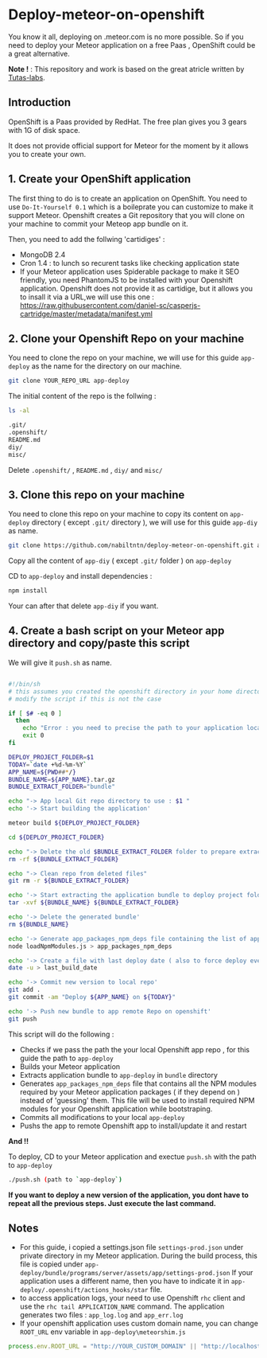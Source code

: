 # Deploy-meteor-on-openshift

You know it all, deploying on .meteor.com is no more possible.
So if you need to deploy your Meteor application on a free Paas , OpenShift could be a great
alternative.



**Note !** : This repository and work is based on the great atricle written by [Tutas-labs](http://www.tutas-labs.com/deploying-meteor-applications-to-openshift-paas/).


## Introduction
OpenShift is a Paas provided by RedHat. The free plan gives you 3 gears with 1G of disk space.

It does not provide official support for Meteor for the moment by it allows you
to create your own.

## 1. Create your OpenShift application
The first thing to do is to create an application on OpenShift. You need
to use `Do-It-Yourself 0.1` which is a boileprate you can customize to make it
support Meteor. Openshift creates a Git repository that you will clone on your
machine to commit your Meteop app bundle on it.

Then, you need to add the follwing 'cartidiges' :
+ MongoDB 2.4
+ Cron 1.4 : to lunch so recurent tasks like checking application state
+ If your Meteor application uses Spiderable package to make it SEO friendly, you
need PhantomJS to be installed with your Openshift application. Openshift does
not provide it as cartidige, but it allows you to insall it via a URL,we will use
this one : https://raw.githubusercontent.com/daniel-sc/casperjs-cartridge/master/metadata/manifest.yml

## 2. Clone your Openshift Repo on your machine
You need to clone the repo on your machine, we will use for this guide
`app-deploy` as the name for the directory on our machine.
```sh
git clone YOUR_REPO_URL app-deploy
```
The initial content of the repo is the follwing :
```sh
ls -al

.git/
.openshift/
README.md
diy/
misc/
```

Delete `.openshift/` , `README.md` , `diy/` and `misc/`

## 3. Clone this repo on your machine
You need to clone this repo on your machine to copy its content on `app-deploy`
directory ( except `.git/` directory ), we will use for this guide `app-diy` as
name.

```sh
git clone https://github.com/nabiltntn/deploy-meteor-on-openshift.git app-diy
```

Copy all the content of `app-diy`  ( except `.git/` folder ) on `app-deploy`

CD to `app-deploy` and install dependencies :

```sh
npm install
```

Your can after that delete `app-diy` if you want.

## 4. Create a bash script on your Meteor app directory and copy/paste this script

We will give it `push.sh` as name.


```bash

#!/bin/sh
# this assumes you created the openshift directory in your home directory
# modify the script if this is not the case

if [ $# -eq 0 ]
  then
    echo "Error : you need to precise the path to your application local repo as first argument"
    exit 0
fi

DEPLOY_PROJECT_FOLDER=$1
TODAY=`date +%d-%m-%Y`
APP_NAME=${PWD##*/}
BUNDLE_NAME=${APP_NAME}.tar.gz
BUNDLE_EXTRACT_FOLDER="bundle"

echo "-> App local Git repo directory to use : $1 "
echo '-> Start building the application'

meteor build ${DEPLOY_PROJECT_FOLDER}

cd ${DEPLOY_PROJECT_FOLDER}

echo "-> Delete the old $BUNDLE_EXTRACT_FOLDER folder to prepare extract"
rm -rf ${BUNDLE_EXTRACT_FOLDER}

echo "-> Clean repo from deleted files"
git rm -r ${BUNDLE_EXTRACT_FOLDER}

echo '-> Start extracting the application bundle to deploy project folder'
tar -xvf ${BUNDLE_NAME} ${BUNDLE_EXTRACT_FOLDER}

echo '-> Delete the generated bundle'
rm ${BUNDLE_NAME}

echo '-> Generate app_packages_npm_deps file containing the list of app packages NPM dependencies to use in app build'
node loadNpmModules.js > app_packages_npm_deps

echo '-> Create a file with last deploy date ( also to force deploy even if nothing changed )'
date -u > last_build_date

echo '-> Commit new version to local repo'
git add .
git commit -am "Deploy ${APP_NAME} on ${TODAY}"

echo '-> Push new bundle to app remote Repo on openshift'
git push

```

This script will do the following :
+ Checks if we pass the path the your local Openshift app repo , for this guide
the path to `app-deploy`
+ Builds your Meteor application
+ Extracts application bundle to `app-deploy` in `bundle` directory
+ Generates `app_packages_npm_deps` file that contains all the NPM modules required
by your Meteor application packages ( if they depend on ) instead of 'guessing'
them.
This file will be used to install required NPM modules for your Openshift
application while bootstraping.
+ Commits all modifications to your local `app-deploy`
+ Pushs the app to remote Openshift app to install/update it and restart

**And !!**

To deploy, CD to your Meteor application and exectue `push.sh` with the path
to `app-deploy`

```sh
./push.sh (path to `app-deploy`)
```

**If you want to deploy a new version of the application, you dont have to repeat
all the previous steps. Just execute the last command.**



## Notes
+ For this guide, i copied a settings.json file `settings-prod.json` under
private directory in my Meteor application. During the build process, this
file is copied under `app-deploy/bundle/programs/server/assets/app/settings-prod.json`
If your application uses a different name, then you have to indicate it in
`app-deploy/.openshift/actions_hooks/star` file.
+ to access application logs, your need to use Openshift `rhc` client and use
the `rhc tail APPLICATION_NAME` command. The application generates two files :
`app_log.log` and `app_err.log`
+ If your openshift application uses custom domain name, you can change
`ROOT_URL` env variable in `app-deploy\meteorshim.js`
```js
process.env.ROOT_URL = "http://YOUR_CUSTOM_DOMAIN" || "http://localhost";
```
